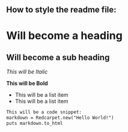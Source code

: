 
How to style the readme file:
--------------


Will become a heading
==============


Will become a sub heading
--------------


*This will be Italic*

**This will be Bold**

- This will be a list item
- This will be a list item

 
```html
This will be a code snippet:
markdown = Redcarpet.new("Hello World!")
puts markdown.to_html
```


